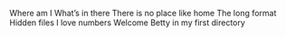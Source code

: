 Where am I
What’s in there
There is no place like home
The long format
Hidden files
I love numbers
Welcome
Betty in my first directory
